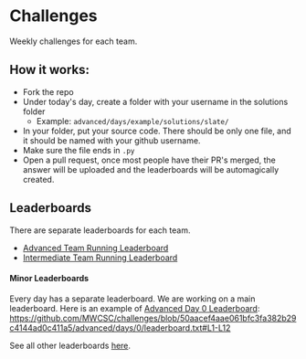# Challenges

Weekly challenges for each team.

## How it works:

- Fork the repo
- Under today's day, create a folder with your username in the solutions folder
    - Example: `advanced/days/example/solutions/slate/`
- In your folder, put your source code. There should be only one file, and it should be named with your github username.
- Make sure the file ends in `.py`
- Open a pull request, once most people have their PR's merged, the answer will be uploaded and the leaderboards will be automagically created.

## Leaderboards

There are separate leaderboards for each team.

- [Advanced Team Running Leaderboard](./advanced-leaderboard.md)
- [Intermediate Team Running Leaderboard](./intermediate-leaderboard.md)

#### Minor Leaderboards

Every day has a separate leaderboard. We are working on a main leaderboard. Here is an example of [Advanced Day 0 Leaderboard](./advanced/days/0/leaderboard.txt):
https://github.com/MWCSC/challenges/blob/50aacef4aae061bfc3fa382b29c4144ad0c411a5/advanced/days/0/leaderboard.txt#L1-L12

See all other leaderboards [here](./all-leaderboards.md).
